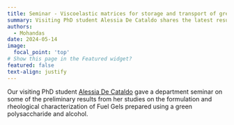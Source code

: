```yaml
---
title: Seminar - Viscoelastic matrices for storage and transport of green fuels
summary: Visiting PhD student Alessia De Cataldo shares the latest results from her research work in Somex Lab.
authors:
  - Mohandas
date: 2024-05-14
image:
  focal_point: 'top'
# Show this page in the Featured widget?
featured: false
text-align: justify
---
```


<!--more-->
Our visiting PhD student [Alessia De Cataldo](https://mohan8488.github.io/group-website-test/author/alessia-de-cataldo/) gave a department seminar on some of the preliminary results from her studies on the formulation and rheological characterization of Fuel Gels prepared using a green polysaccharide and alcohol.
